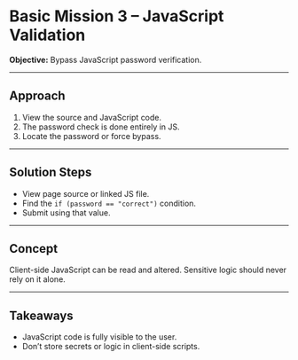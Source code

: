# Basic Mission 3 – JavaScript Validation

**Objective:** Bypass JavaScript password verification.

---

## Approach

1. View the source and JavaScript code.
2. The password check is done entirely in JS.
3. Locate the password or force bypass.

---

## Solution Steps

- View page source or linked JS file.
- Find the `if (password == "correct")` condition.
- Submit using that value.

---

## Concept

Client-side JavaScript can be read and altered. Sensitive logic should never rely on it alone.

---

## Takeaways

- JavaScript code is fully visible to the user.
- Don’t store secrets or logic in client-side scripts.
